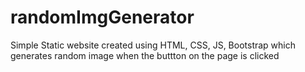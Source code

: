 # randomImgGenerator
Simple Static website created using HTML, CSS, JS, Bootstrap which generates random image when the buttton on the page is clicked
